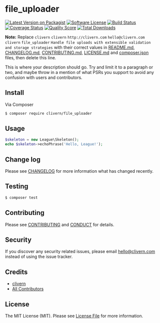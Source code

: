 # file_uploader

[![Latest Version on Packagist][ico-version]][link-packagist]
[![Software License][ico-license]](LICENSE.md)
[![Build Status][ico-travis]][link-travis]
[![Coverage Status][ico-scrutinizer]][link-scrutinizer]
[![Quality Score][ico-code-quality]][link-code-quality]
[![Total Downloads][ico-downloads]][link-downloads]

**Note:** Replace ```clivern``` ```clivern``` ```http://clivern.com``` ```hello@clivern.com``` ```clivern``` ```file_uploader``` ```Handle file uploads with extensible validation and storage strategies``` with their correct values in [README.md](README.md), [CHANGELOG.md](CHANGELOG.md), [CONTRIBUTING.md](CONTRIBUTING.md), [LICENSE.md](LICENSE.md) and [composer.json](composer.json) files, then delete this line.

This is where your description should go. Try and limit it to a paragraph or two, and maybe throw in a mention of what
PSRs you support to avoid any confusion with users and contributors.

## Install

Via Composer

``` bash
$ composer require clivern/file_uploader
```

## Usage

``` php
$skeleton = new League\Skeleton();
echo $skeleton->echoPhrase('Hello, League!');
```

## Change log

Please see [CHANGELOG](CHANGELOG.md) for more information what has changed recently.

## Testing

``` bash
$ composer test
```

## Contributing

Please see [CONTRIBUTING](CONTRIBUTING.md) and [CONDUCT](CONDUCT.md) for details.

## Security

If you discover any security related issues, please email hello@clivern.com instead of using the issue tracker.

## Credits

- [clivern][link-author]
- [All Contributors][link-contributors]

## License

The MIT License (MIT). Please see [License File](LICENSE.md) for more information.

[ico-version]: https://img.shields.io/packagist/v/clivern/file_uploader.svg?style=flat-square
[ico-license]: https://img.shields.io/badge/license-MIT-brightgreen.svg?style=flat-square
[ico-travis]: https://img.shields.io/travis/clivern/file_uploader/master.svg?style=flat-square
[ico-scrutinizer]: https://img.shields.io/scrutinizer/coverage/g/clivern/file_uploader.svg?style=flat-square
[ico-code-quality]: https://img.shields.io/scrutinizer/g/clivern/file_uploader.svg?style=flat-square
[ico-downloads]: https://img.shields.io/packagist/dt/clivern/file_uploader.svg?style=flat-square

[link-packagist]: https://packagist.org/packages/clivern/file_uploader
[link-travis]: https://travis-ci.org/clivern/file_uploader
[link-scrutinizer]: https://scrutinizer-ci.com/g/clivern/file_uploader/code-structure
[link-code-quality]: https://scrutinizer-ci.com/g/clivern/file_uploader
[link-downloads]: https://packagist.org/packages/clivern/file_uploader
[link-author]: https://github.com/clivern
[link-contributors]: ../../contributors
